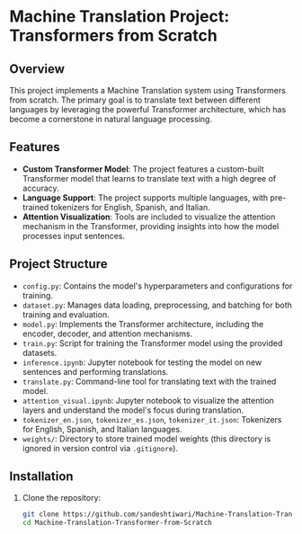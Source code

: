 # Machine Translation Project: Transformers from Scratch

## Overview

This project implements a Machine Translation system using Transformers from scratch. The primary goal is to translate text between different languages by leveraging the powerful Transformer architecture, which has become a cornerstone in natural language processing.

## Features

- **Custom Transformer Model**: The project features a custom-built Transformer model that learns to translate text with a high degree of accuracy.
- **Language Support**: The project supports multiple languages, with pre-trained tokenizers for English, Spanish, and Italian.
- **Attention Visualization**: Tools are included to visualize the attention mechanism in the Transformer, providing insights into how the model processes input sentences.

## Project Structure

- `config.py`: Contains the model's hyperparameters and configurations for training.
- `dataset.py`: Manages data loading, preprocessing, and batching for both training and evaluation.
- `model.py`: Implements the Transformer architecture, including the encoder, decoder, and attention mechanisms.
- `train.py`: Script for training the Transformer model using the provided datasets.
- `inference.ipynb`: Jupyter notebook for testing the model on new sentences and performing translations.
- `translate.py`: Command-line tool for translating text with the trained model.
- `attention_visual.ipynb`: Jupyter notebook to visualize the attention layers and understand the model's focus during translation.
- `tokenizer_en.json`, `tokenizer_es.json`, `tokenizer_it.json`: Tokenizers for English, Spanish, and Italian languages.
- `weights/`: Directory to store trained model weights (this directory is ignored in version control via `.gitignore`).

## Installation

1. Clone the repository:

   ```bash
   git clone https://github.com/sandeshtiwari/Machine-Translation-Transformer-from-Scratch.git
   cd Machine-Translation-Transformer-from-Scratch
   ```
